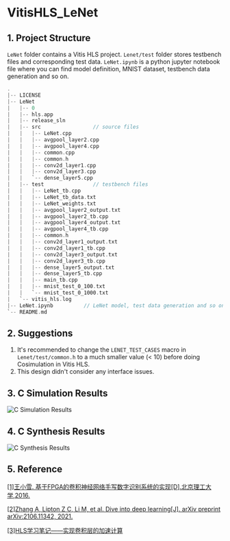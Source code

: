 # VitisHLS_LeNet

## 1. Project Structure

`LeNet` folder contains a Vitis HLS project. `Lenet/test` folder stores testbench files and corresponding test data. `LeNet.ipynb` is a python jupyter notebook file where you can find model definition, MNIST dataset, testbench data generation and so on.

```c
.
|-- LICENSE
|-- LeNet
|   |-- 0
|   |-- hls.app
|   |-- release_sln
|   |-- src                 // source files
|   |   |-- LeNet.cpp
|   |   |-- avgpool_layer2.cpp
|   |   |-- avgpool_layer4.cpp
|   |   |-- common.cpp
|   |   |-- common.h
|   |   |-- conv2d_layer1.cpp
|   |   |-- conv2d_layer3.cpp
|   |   `-- dense_layer5.cpp
|   |-- test                // testbench files
|   |   |-- LeNet_tb.cpp
|   |   |-- LeNet_tb_data.txt
|   |   |-- LeNet_weights.txt
|   |   |-- avgpool_layer2_output.txt
|   |   |-- avgpool_layer2_tb.cpp
|   |   |-- avgpool_layer4_output.txt
|   |   |-- avgpool_layer4_tb.cpp
|   |   |-- common.h
|   |   |-- conv2d_layer1_output.txt
|   |   |-- conv2d_layer1_tb.cpp
|   |   |-- conv2d_layer3_output.txt
|   |   |-- conv2d_layer3_tb.cpp
|   |   |-- dense_layer5_output.txt
|   |   |-- dense_layer5_tb.cpp
|   |   |-- main_tb.cpp
|   |   |-- mnist_test_0_100.txt
|   |   `-- mnist_test_0_1000.txt
|   `-- vitis_hls.log
|-- LeNet.ipynb          // LeNet model, test data generation and so on
`-- README.md
```

## 2. Suggestions

1. It's recommended to change the `LENET_TEST_CASES` macro in `Lenet/test/common.h` to a much smaller value (< 10) before doing Cosimulation in Vitis HLS.
2. This design didn't consider any interface issues.

## 3. C Simulation Results

![C Simulation Results](https://s1.328888.xyz/2022/05/27/thah2.png)

## 4. C Synthesis Results

![C Synthesis Results](https://s1.328888.xyz/2022/05/27/thKPT.png)

## 5. Reference

<a id="ref_1">[[1]王小雪. 基于FPGA的卷积神经网络手写数字识别系统的实现[D].北京理工大学,2016. ](https://kns.cnki.net/kcms/detail/detail.aspx?dbcode=CMFD&dbname=CMFD201801&filename=1018812356.nh) </a >

<a id="ref_2">[[2]Zhang A, Lipton Z C, Li M, et al. Dive into deep learning[J]. arXiv preprint arXiv:2106.11342, 2021.](https://zh.d2l.ai/index.html) </a >

<a id="ref_3">[[3]HLS学习笔记——实现卷积层的加速计算](https://blog.csdn.net/qq_36334929/article/details/108627123) </a >
